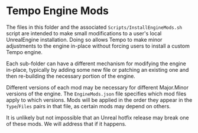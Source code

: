 # Tempo Engine Mods

The files in this folder and the associated `Scripts/InstallEngineMods.sh` script are intended to make small modifications to a user's local UnrealEngine installation. Doing so allows Tempo to make minor adjustments to the engine in-place without forcing users to install a custom Tempo engine.

Each sub-folder can have a different mechanism for modifying the engine in-place, typically by adding some new file or patching an existing one and then re-building the necessary portion of the engine.

Different versions of each mod may be necessary for different Major.Minor versions of the engine. The `EngineMods.json` file specifies which mod files apply to which versions. Mods will be applied in the order they appear in the `Type`/`Files` pairs in that file, as certain mods may depend on others.

It is unlikely but not impossible that an Unreal hotfix release may break one of these mods. We will address that if it happens.
